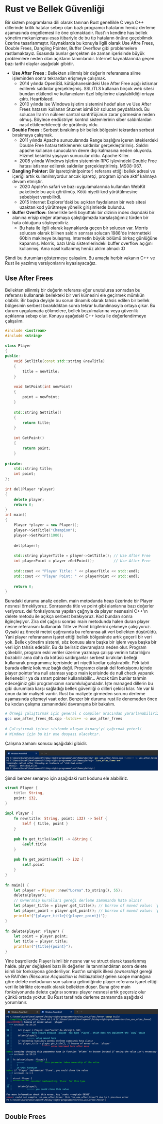 # Rust ve Bellek Güvenliği

Bir sistem programlama dili olarak tanınan Rust genellikle C veya C++ dillerinde kritik hatalar sebep olan bazlı programcı hatalarını henüz derleme aşamasında engellemesi ile öne çıkmaktadır. Rust'ın kendine has bellek yönetim mekanizması esas itibariyle de bu tip hataların önüne geçebilmek üzerine tasarlanmıştır. Kaynaklarda bu konuyla ilgili olarak Use Aftre Frees, Double Frees, Dangling Pointer, Buffer Overflow gibi problemelere rastlamaktayız. Esasında bunlar gerçekten de zaman içerisinde büyük problemlere neden olan açıkların tanımlarıdır. Internet kaynaklarında geçen bazı tarihi olaylar aşağıdaki gibidir.

- **Use After Frees :** Bellekten silinmiş bir değerin referansına silme işleminden sonra tekrardan erişmeye çalışmak.
  - 2014 yılında OpenSSL kütüphanesindeki Use After Free açığı istismar edilerek saldırılar gerçekleşmiş. SSL/TLS kullanan birçok web sitesi bundan etkilendi ve kullanıcıların özel bilgilerine ulaşılabildiği ortaya çıktı. Heartbleed.
  - 2010 yılında ise Windows işletim sistemini hedef alan ve Use After Frees hatasını kullanan Stuxnet isimli bir solucan peydahlandı. Bu solucan İran'ın nükleer santral santrifüjünün zarar görmesine neden olmuş. Böylece endüstriyel kontrol sistemlerinin siber saldırılardan nasıl etkilenebileceği de görülmüş oldu.
- **Double Frees :** Serbest bırakılmış bir bellek bölgesini tekrardan serbest bırakmaya çalışmak.
  - 2011 yılında Apache sunucularında Range başlığını içeren isteklerdeki Double Free hatası tetiklenerek saldırılar gerçekleştirilmiş. Saldırı apache kullanan sunucuların devre dışı kalmasına neden oluyordu. Hizmet kesintisi yaşayan sunucular oldu. Apache Killer.
  - 2008 yılında Windows işletim sisteminin RPC işlevindeki Double Free hatası istismar edilerek saldırılar gerçekleştirilmiş. MS08-067.
- **Dangling Pointer:** Bir işaretçinin(pointer) referans ettiği bellek adresi ve içeriği artık kullanılmıyordur ancak işaretçi, program içinde aktif kalmaya devam etmiştir.
  - 2020 Apple'ın safari ve bazı uygulamalarında kullanılan WebKit paketinde bu açık görülmüş. Kötü niyetli kod yürütülmesine sebebiyet verebilirdi.
  - 2015 Internet Explorer'daki bu açıktan faydalanan bir web sitesi uzaktan kod yürütmeye yönelik girişimlerde bulundu.
- **Buffer Overflow:** Genellikle belli boyuttaki bir dizinin index dışındaki bir alanına erişip değer atamaya çalıştığımızda karşılaştığımız türden bir hata olduğunu söyleyebiliriz.
  - Bu hata ile ilgili olarak kaynaklarda geçen bir solucan var. Morris solucanı olarak bilinen saldırı sonrası solucan 1988'de Internetteki 60bin makineye bulaşmış. Internetin büyük bölümü birkaç günlüğüne kapanmış. Morris, bazı Unix sistemlerindeki buffer overflow açığını kullanmış. Ama nasıl kullanmış henüz aklım almadı :D

Şimdi bu durumları göstermeye çalışalım. Bu amaçla herbir vakanın C++ ve Rust ile yazılmış versiyonlarını kıyaslayacağız.

## Use After Frees

Bellekten silinmiş bir değerin referansı eğer unutulursa sonradan bu referansı kullanarak bellekteki bir veri kümesini ele geçirmek mümkün olabilir. Bir başka deyişle bu sorun dinamik olarak tahsis edilen bir bellek bölgesinin serbest bırakıldıktan sonra tekrar kullanılmasıyla ortaya çıkar. Bu durum uygulamada çökmelere, bellek bozulmalarına veya güvenlik açıklarına sebep olur. Konuyu aşağıdaki C++ kodu ile değerlendirmeye çalışalım.

```c++
#include <iostream>
#include <string>

class Player
{
public:
    void SetTitle(const std::string &newTitle)
    {
        title = newTitle;
    }

    void SetPoint(int newPoint)
    {
        point = newPoint;
    }

    std::string GetTitle()
    {
        return title;
    }

    int GetPoint()
    {
        return point;
    }

private:
    std::string title;
    int point;
};

int del(Player *player)
{
    delete player;
    return 0;
}
int main()
{
    Player *player = new Player();
    player->SetTitle("Champion");
    player->SetPoint(1000);

    del(player);

    std::string playerTitle = player->GetTitle(); // Use After Free
    int playerPoint = player->GetPoint();         // Use After Free

    std::cout << "Player Title: " << playerTitle << std::endl;
    std::cout << "Player Point: " << playerPoint << std::endl;

    return 0;
}
```

Buradaki durumu analiz edelim. main metodunda heap üzerinde bir Player nesnesi örnekliyoruz. Sonrasında title ve point gibi alanlarına bazı değerler veriyoruz. del fonksiyonuna yapılan çağrıyla da player nesnesini C++'ın delete metodu ile açıkça serbest bırakıyoruz. Kod bundan sonra ilginçleşiyor. Zira del çağrısı sonrası main metodunda halen duran player nesne referansını kullanarak Title ve Point bilgilerini çekmeye çalışıyoruz. Oysaki az önceki metot çağrısında bu referansa ait veri bellekten düşürüldü. Yani player referansının işaret ettiği bellek bölgesinde artık geçerli bir veri yok. Bellek yönetim sistemi, söz konusu alanı başka bir işlem veya başka bir veri için tahsis edebilir. Bu da belirsiz davranışlara neden olur. Program çökebilir, program eski veriler üzerine yazmaya çalışıp verinin tutarlılığını bozabilir ama daha da kötüsü saldırganlar serbest bırakılan belleği kullanarak programımız içerisinde art niyetli kodlar çalıştırabilir. Pek tabii burada elimiz kolumuz bağlı değil. Programcı olarak del fonksiyonu içinde player pointer'ına null ataması yapıp main içerisinde de null check yaparak ilerlenebilir ya da smart pointer kullanılabilir... Ancak tüm bunlar tahmin edeceğiniz gibi programıcının sorumluluğundadır. İşte managed dillerin bu gibi durumlara karşı sağladığı bellek güvenliği o dilleri çekici kılar. Ne var ki onun da bir maliyeti vardır. Rust bu maliyete girmeden sorunu derleme aşamasında çözmeyi vaat eder. Benzer bir durumu rust ile denemeden önce bu kodun çalışma zamanındaki davranışına bir bakalım.

```bash
# Örneği çalıştırmak için general c compiler aracından yararlanabiliriz
gcc use_after_frees_01.cpp -lstdc++ -o use_after_frees

# Çalıştırmak içinse sistemde oluşan binary'yi çağırmak yeterli
# Windows için bu bir exe dosyası olacaktır.
```

Çalışma zamanı sonucu aşağıdaki gibidir.

![Use After Frees Error](../images/UseAfterFreesError.png)

Şimdi benzer senaryo için aşağıdaki rust kodunu ele alabiliriz.

```rust
struct Player {
    title: String,
    point: i32,
}

impl Player {
    fn new(title: String, point: i32) -> Self {
        Self { title, point }
    }

    pub fn get_title(&self) -> &String {
        &self.title
    }

    pub fn get_point(&self) -> i32 {
        self.point
    }
}

fn main() {
    let player = Player::new("Lorna".to_string(), 55);
    delete(player);
    // Ownership kuralları gereği derleme zamanında hata alınır
    let player_title = player.get_title(); // borrow of moved value: `player`
    let player_point = player.get_point(); // borrow of moved value: `player`
    println!("{player_title}({player_point})");
}

fn delete(player: Player) {
    let point = player.point;
    let title = player.title;
    println!("{title}{point}");
}
```

Yine başrollerde Player isimli bir nesne var ve struct olarak tasarlanmış halde. player değişkeni bazı ilk değerler ile tanımlandıktan sonra delete isimli bir fonksiyona gönderiliyor. Rust'ın sahiplik ilkesi _(ownership)_ gereği ve RAII'den _(Resource Acquisition is Initialization)_ gelen scope mantığına göre delete metodunun son satırına gelindiğinde player referansı işaret ettiği veri ile birlikte otomatik olarak bellekten düşer. Buna göre main fonksiyonunda delete çağrısı sonrası player nesnesi artık geçersiz olur çünkü ortada yoktur. Bu Rust tarafında derleme zamanında aşağıdaki yorumlanır.

![No Use After Frees](../images/NoUseAfterFrees.png)

## Double Frees
